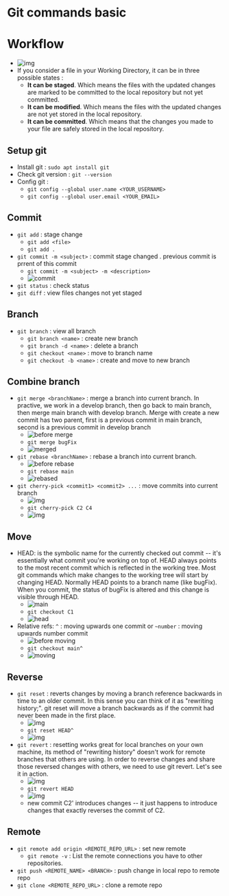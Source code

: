 # Git commands basic

# Workflow
* ![img](images/workflow.png)
* If you consider a file in your Working Directory, it can be in three possible states :
  * __It can be staged__. Which means the files with the updated changes are marked to be committed to the local repository but not yet committed.
  * __It can be modified__. Which means the files with the updated changes are not yet stored in the local repository.
  * __It can be committed__. Which means that the changes you made to your file are safely stored in the local repository.

## Setup git
* Install git :  `sudo apt install git`
* Check git version : `git --version`
* Config git : 
  * `git config --global user.name <YOUR_USERNAME>`
  * `git config --global user.email <YOUR_EMAIL>`

## Commit
* `git add` : stage change
  * `git add <file>`
  * `git add .`
* `git commit -m <subject>` : commit stage changed . previous commit is prrent of this commit
  * `git commit -m <subject> -m <description>`
  * ![commit](images/commit.png)
* `git status` : check status
* `git diff` : view files changes not yet staged

## Branch
* `git branch` : view all branch
  * `git branch <name>` : create new branch
  * `git branch -d <name>` : delete a branch
  * `git checkout <name>` : move to branch name
  * `git checkout -b <name>` : create and move to new branch

## Combine branch
* `git merge <branchName>` : merge a branch into current branch. In practive, we work in a develop branch, then go back to main branch, then merge main branch with develop branch. Merge with create a new commit has two parent, first is a previous commit in main branch, second is a previous commit in develop branch
  * ![before merge](images/before-merge.png)
  * `git merge bugFix`
  * ![merged](images/merged.png)
* `git rebase <branchName>` : rebase a branch into current branch.
  * ![before rebase](images/before-rebase.png)
  * `git rebase main`
  * ![rebased](images/rebased.png)
* `git cherry-pick <commit1> <commit2> ...` : move commits into current branch
  * ![img](images/before-cherry-pick.png)
  * `git cherry-pick C2 C4`
  * ![img](images/cherry-pick.png)

## Move
* HEAD: is the symbolic name for the currently checked out commit -- it's essentially what commit you're working on top of. HEAD always points to the most recent commit which is reflected in the working tree. Most git commands which make changes to the working tree will start by changing HEAD. Normally HEAD points to a branch name (like bugFix). When you commit, the status of bugFix is altered and this change is visible through HEAD.
  * ![main](images/main.png)
  * `git checkout C1`
  * ![head](images/head.png)
* Relative refs: `^` : moving upwards one commit or `~number` : moving upwards number commit
  * ![before moving](images/before-moving.png)
  * `git checkout main^`
  * ![moving](images/moving.png)

## Reverse
* `git reset` : reverts changes by moving a branch reference backwards in time to an older commit. In this sense you can think of it as "rewriting history;". git reset will move a branch backwards as if the commit had never been made in the first place.
  * ![img](images/before-reset.png)
  * `git reset HEAD^`
  * ![img](images/reset.png)
* `git revert` : resetting works great for local branches on your own machine, its method of "rewriting history" doesn't work for remote branches that others are using. In order to reverse changes and share those reversed changes with others, we need to use git revert. Let's see it in action.
  * ![img](images/before-reset.png)
  * `git revert HEAD`
  * ![img](images/revert.png)
  * new commit C2' introduces changes -- it just happens to introduce changes that exactly reverses the commit of C2.

## Remote
* `git remote add origin <REMOTE_REPO_URL>` : set new remote
  * `git remote -v` : List the remote connections you have to other repositories.
* `git push <REMOTE_NAME> <BRANCH>` : push change in local repo to remote repo
* `git clone <REMOTE_REPO_URL>` : clone a remote repo